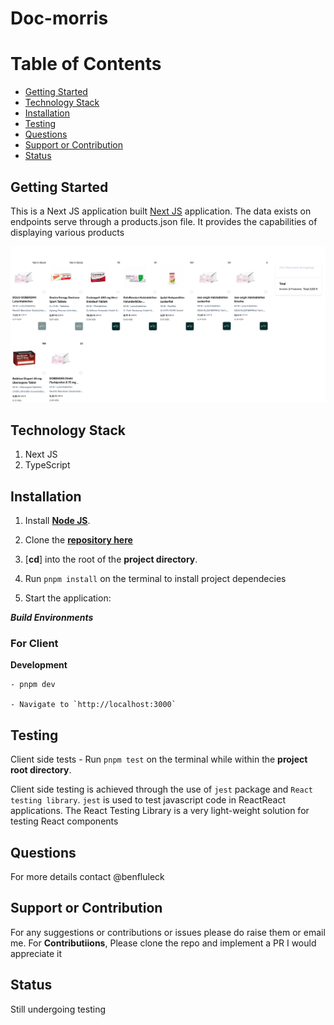 # Doc-morris


# Table of Contents

- [Getting Started](#getting-started)
- [Technology Stack](#technology-stack)
- [Installation](#installation)
- [Testing](#testing)
- [Questions](#questions)
- [Support or Contribution](#support-or-contribution)
- [Status](#status)

## Getting Started
This is a Next JS application built [Next JS](https://nextjs.org/) application. The data exists on endpoints serve through a products.json file. It provides the capabilities of displaying various products

<img width="800" alt="Client Side" src="./screenshot/images.png">

## Technology Stack

1. Next JS
2. TypeScript


## Installation

1. Install [**Node JS**](https://nodejs.org/en/).

2. Clone the [**repository here**](https://github.com/benfluleck/doc-morris.git)
3. [**cd**] into the root of the **project directory**.
4. Run `pnpm install` on the terminal to install project dependecies

5. Start the application:

**_Build Environments_**

### For Client
**Development**
```
- pnpm dev

- Navigate to `http://localhost:3000`

```

## Testing

Client side tests - Run `pnpm test` on the terminal while within the **project root directory**.

Client side testing is achieved through the use of `jest` package and `React testing library`. `jest` is used to test javascript code in ReactReact applications. The React Testing Library is a very light-weight solution for testing React components


## Questions
For more details contact @benfluleck

## Support or Contribution
For any suggestions or contributions or issues please do raise them or email me.
For **Contributiions**, Please clone the repo and implement a PR I would appreciate it

## Status
Still undergoing testing
